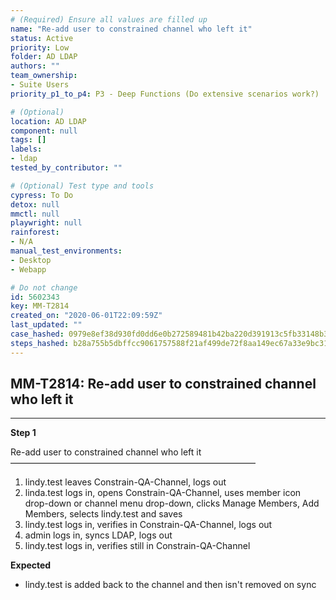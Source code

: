 ```yaml
---
# (Required) Ensure all values are filled up
name: "Re-add user to constrained channel who left it"
status: Active
priority: Low
folder: AD LDAP
authors: ""
team_ownership:
- Suite Users
priority_p1_to_p4: P3 - Deep Functions (Do extensive scenarios work?)

# (Optional)
location: AD LDAP
component: null
tags: []
labels:
- ldap
tested_by_contributor: ""

# (Optional) Test type and tools
cypress: To Do
detox: null
mmctl: null
playwright: null
rainforest:
- N/A
manual_test_environments:
- Desktop
- Webapp

# Do not change
id: 5602343
key: MM-T2814
created_on: "2020-06-01T22:09:59Z"
last_updated: ""
case_hashed: 0979e8ef38d930fd0dd6e0b272589481b42ba220d391913c5fb33148b363f5361579ec230006e040f778c4863510fc20
steps_hashed: b28a755b5dbffcc9061757588f21af499de72f8aa149ec67a33e9bc31e2d7fc00a22fb26610f2302349eb169be909bd6
---
```


<!-- (Auto-generated) Based on frontmatter's "key" and "name" -->

## MM-T2814: Re-add user to constrained channel who left it

---

**Step 1**

Re-add user to constrained channel who left it\
————————————————————————————

1. lindy.test leaves Constrain-QA-Channel, logs out
2. linda.test logs in, opens Constrain-QA-Channel, uses member icon drop-down or channel menu drop-down, clicks Manage Members, Add Members, selects lindy.test and saves
3. lindy.test logs in, verifies in Constrain-QA-Channel, logs out
4. admin logs in, syncs LDAP, logs out
5. lindy.test logs in, verifies still in Constrain-QA-Channel

**Expected**

- lindy.test is added back to the channel and then isn't removed on sync

